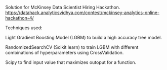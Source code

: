 Solution for McKinsey Data Scientist Hiring Hackathon.
https://datahack.analyticsvidhya.com/contest/mckinsey-analytics-online-hackathon-4/


Techniques used:

Light Gradient Boosting Model (LGBM) to build a high accuracy tree model.

RandomizedSearchCV (Scikit learn) to train LGBM with different combinations of hyperparameters using CrossValidation. 

Scipy to find input value that maximizes outoput for a function.
